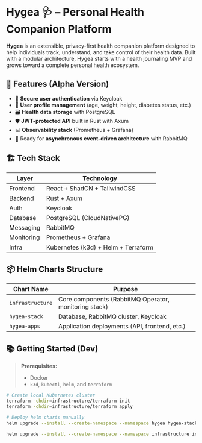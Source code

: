 # Hygea 🩺 – Personal Health Companion Platform

**Hygea** is an extensible, privacy-first health companion platform designed to help individuals track, understand, and take control of their health data.
Built with a modular architecture, Hygea starts with a health journaling MVP and grows toward a complete personal health ecosystem.


## 🚀 Features (Alpha Version)


- 🧾 **Secure user authentication** via Keycloak
- 👤 **User profile management** (age, weight, height, diabetes status, etc.)
- 🗃️ **Health data storage** with PostgreSQL
- 🛡️ **JWT-protected API** built in Rust with Axum
- 📊 **Observability stack** (Prometheus + Grafana)
- 🐇 Ready for **asynchronous event-driven architecture** with RabbitMQ


## 🏗️ Tech Stack

| Layer       | Technology                     |
|-------------|--------------------------------|
| Frontend    | React + ShadCN + TailwindCSS   |
| Backend     | Rust + Axum                    |
| Auth        | Keycloak                       |
| Database    | PostgreSQL (CloudNativePG)     |
| Messaging   | RabbitMQ                       |
| Monitoring  | Prometheus + Grafana           |
| Infra       | Kubernetes (k3d) + Helm + Terraform |


## 📦 Helm Charts Structure

| Chart Name       | Purpose                                      |
|------------------|----------------------------------------------|
| `infrastructure` | Core components (RabbitMQ Operator, monitoring stack) |
| `hygea-stack`    | Database, RabbitMQ cluster, Keycloak         |
| `hygea-apps`     | Application deployments (API, frontend, etc.)|



## 📚 Getting Started (Dev)

> **Prerequisites:**  
> - Docker  
> - `k3d`, `kubectl`, `helm`, and `terraform`

```bash
# Create local Kubernetes cluster
terraform -chdir=infrastructure/terraform init
terraform -chdir=infrastructure/terraform apply

# Deploy helm charts manually
helm upgrade --install --create-namespace --namespace hygea hygea-stack ./infrastructure/charts/hygea-stack

helm upgrade --install --create-namespace --namespace infrastructure infrastructure ./infrastructure/charts/infra
```